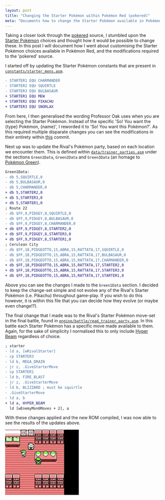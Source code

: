 ```yaml
---
layout: post
title: "Changing the Starter Pokémon within Pokémon Red (pokered)"
meta: "Documents how to change the Starter Pokémon available in Pokémon Red (pokered)"
---
```


Taking a closer look through the [pokered](https://github.com/pret/pokered) source, I stumbled upon the [Starter Pokémon](https://bulbapedia.bulbagarden.net/wiki/Starter_Pok%C3%A9mon) choices and thought how it would be possible to change these.
In this post I will document how I went about customising the Starter Pokémon choices available in Pokémon Red, and the modifications required to the 'pokered' source.
<!--more-->

I started off by updating the Starter Pokémon constants that are present in [`constants/starter_mons.asm`](https://github.com/eddmann/pokered/blob/change-starter-pokemon/constants/starter_mons.asm).

```diff
- STARTER1 EQU CHARMANDER
- STARTER2 EQU SQUIRTLE
- STARTER3 EQU BULBASAUR
+ STARTER1 EQU MEW
+ STARTER2 EQU PIKACHU
+ STARTER3 EQU SNORLAX
```

From here, I then generalised the wording Professor Oak uses when you are selecting the Starter Pokémon.
Instead of the specific 'So! You want the {type} Pokémon, {name}', I reworded it to 'So! You want this Pokémon?'.
As this required multiple disparate changes you can see the modifications in their entirety within [this](https://github.com/eddmann/pokered/commit/5d86068da8ef0a8967caa7c2fd654b54518e7f31) commit.

Next up was to update the Rival's Pokémon party, based on each location we encounter them.
This is defined within [`data/trainer_parties.asm`](https://github.com/eddmann/pokered/blob/change-starter-pokemon/data/trainer_parties.asm#L461) under the sections `Green1Data`, `Green2Data` and `Green3Data` (an homage to [Pokémon Green](https://bulbapedia.bulbagarden.net/wiki/Pok%C3%A9mon_Red_and_Green_Versions)).

```diff
Green1Data:
- db 5,SQUIRTLE,0
- db 5,BULBASAUR,0
- db 5,CHARMANDER,0
+ db 5,STARTER2,0
+ db 5,STARTER3,0
+ db 5,STARTER1,0
; Route 22
- db $FF,9,PIDGEY,8,SQUIRTLE,0
- db $FF,9,PIDGEY,8,BULBASAUR,0
- db $FF,9,PIDGEY,8,CHARMANDER,0
+ db $FF,9,PIDGEY,8,STARTER2,0
+ db $FF,9,PIDGEY,8,STARTER3,0
+ db $FF,9,PIDGEY,8,STARTER1,0
; Cerulean City
- db $FF,18,PIDGEOTTO,15,ABRA,15,RATTATA,17,SQUIRTLE,0
- db $FF,18,PIDGEOTTO,15,ABRA,15,RATTATA,17,BULBASAUR,0
- db $FF,18,PIDGEOTTO,15,ABRA,15,RATTATA,17,CHARMANDER,0
+ db $FF,18,PIDGEOTTO,15,ABRA,15,RATTATA,17,STARTER2,0
+ db $FF,18,PIDGEOTTO,15,ABRA,15,RATTATA,17,STARTER3,0
+ db $FF,18,PIDGEOTTO,15,ABRA,15,RATTATA,17,STARTER1,0
```

Above you can see the changes I made to the `Green1Data` section.
I decided to keep the change-set simple and not evolve any of the Rival's Starter Pokémon (i.e. Pikachu) throughout game-play.
If you wish to do this however, it is within this file that you can decide how they evolve (or maybe even change!?).

The final change that I made was to the Rival's Starter Pokémon move-set in the final battle, found in [`engine/battle/read_trainer_party.asm`](https://github.com/eddmann/pokered/blob/change-starter-pokemon/engine/battle/read_trainer_party.asm#L132).
In this battle each Starter Pokémon has a specific move made available to them.
Again, for the sake of simplicity I normalised this to only include [Hyper Beam](https://bulbapedia.bulbagarden.net/wiki/Hyper_Beam_(move)) regardless of choice.

```diff
; starter
- ld a, [wRivalStarter]
- cp STARTER3
- ld b, MEGA_DRAIN
- jr z, .GiveStarterMove
- cp STARTER1
- ld b, FIRE_BLAST
- jr z, .GiveStarterMove
- ld b, BLIZZARD ; must be squirtle
- .GiveStarterMove
- ld a, b
+ ld a, HYPER_BEAM
  ld [wEnemyMon6Moves + 2], a
```

With these changes applied and the new ROM compiled, I was now able to see the results of the updates above.

![Custom Starter Pokémon](/uploads/changing-the-starter-pokemon-within-pokered/starters.gif)
